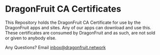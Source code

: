 # DragonFruit CA Certificates

This Repository holds the DragonFruit CA Certificate for use by the DragonFruit apps and sites. Any of our apps can download and use this. These certificates are consumed by DragonFruit and as such, are not sold or given to anybody else.

Any Questions? Email inbox@dragonfruit.network
